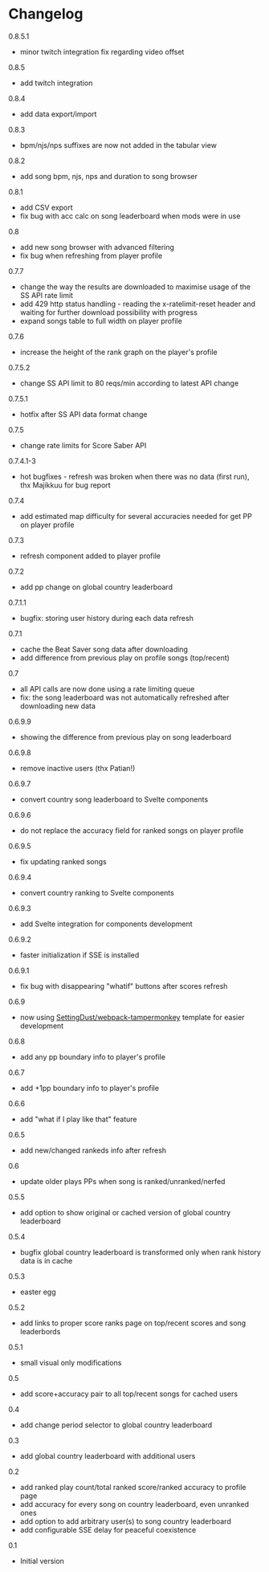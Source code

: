 # Changelog
0.8.5.1
 - minor twitch integration fix regarding video offset
 
0.8.5
 - add twitch integration
 
0.8.4
 - add data export/import
 
0.8.3
 - bpm/njs/nps suffixes are now not added in the tabular view
 
0.8.2
 - add song bpm, njs, nps and duration to song browser
 
0.8.1
 - add CSV export
 - fix bug with acc calc on song leaderboard when mods were in use
 
0.8
 - add new song browser with advanced filtering
 - fix bug when refreshing from player profile
 
0.7.7
 - change the way the results are downloaded to maximise usage of the SS API rate limit
 - add 429 http status handling - reading the x-ratelimit-reset header and waiting for further download possibility with progress
 - expand songs table to full width on player profile
 
0.7.6
 - increase the height of the rank graph on the player's profile
 
0.7.5.2
 - change SS API limit to 80 reqs/min according to latest API change
 
0.7.5.1
 - hotfix after SS API data format change
 
0.7.5
 - change rate limits for Score Saber API
 
0.7.4.1-3
 - hot bugfixes - refresh was broken when there was no data (first run), thx Majikkuu for bug report
 
0.7.4
 - add estimated map difficulty for several accuracies needed for get PP on player profile
 
0.7.3
 - refresh component added to player profile
 
0.7.2
 - add pp change on global country leaderboard
 
0.7.1.1
 - bugfix: storing user history during each data refresh
 
0.7.1
 - cache the Beat Saver song data after downloading
 - add difference from previous play on profile songs (top/recent)
 
0.7
 - all API calls are now done using a rate limiting queue
 - fix: the song leaderboard was not automatically refreshed after downloading new data

0.6.9.9
 - showing the difference from previous play on song leaderboard
 
0.6.9.8
 - remove inactive users (thx Patian!)
 
0.6.9.7
 - convert country song leaderboard to Svelte components
 
0.6.9.6
 - do not replace the accuracy field for ranked songs on player profile
 
0.6.9.5
 - fix updating ranked songs 
 
0.6.9.4
 - convert country ranking to Svelte components
 
0.6.9.3
 - add Svelte integration for components development
 
0.6.9.2
 - faster initialization if SSE is installed
 
0.6.9.1
 - fix bug with disappearing "whatif" buttons after scores refresh
 
0.6.9
 - now using [SettingDust/webpack-tampermonkey](https://github.com/SettingDust/webpack-tampermonkey) template for easier development
 
0.6.8
 - add any pp boundary info to player's profile
 
0.6.7
 - add +1pp boundary info to player's profile
 
0.6.6
 - add "what if I play like that" feature
 
0.6.5
 - add new/changed rankeds info after refresh
 
0.6
 - update older plays PPs when song is ranked/unranked/nerfed 

0.5.5
 - add option to show original or cached version of global country leaderboard
 
0.5.4
 - bugfix global country leaderboard is transformed only when rank history data is in cache
 
0.5.3
 - easter egg
 
0.5.2
 - add links to proper score ranks page on top/recent scores and song leaderbords
 
0.5.1
 - small visual only modifications
 
0.5
 - add score+accuracy pair to all top/recent songs for cached users
 
0.4
 - add change period selector to global country leaderboard 
 
0.3
 - add global country leaderboard with additional users

0.2
 - add ranked play count/total ranked score/ranked accuracy to profile page
 - add accuracy for every song on country leaderboard, even unranked ones
 - add option to add arbitrary user(s) to song country leaderboard
 - add configurable SSE delay for peaceful coexistence

0.1
 - Initial version